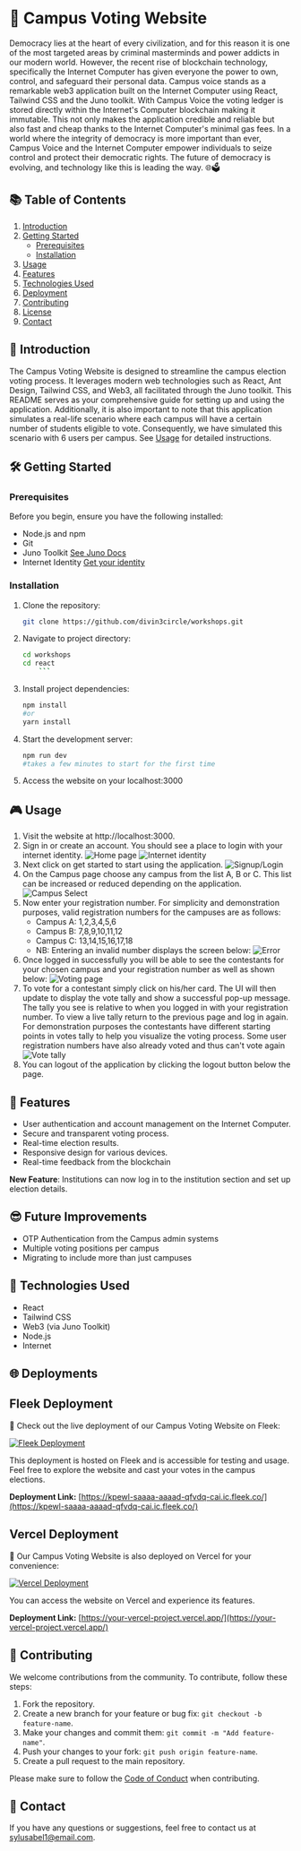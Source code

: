 # 🏫 Campus Voting Website

Democracy lies at the heart of every civilization, and for this reason it is one of the most targeted areas by criminal masterminds and power addicts in our modern world. However, the recent rise of blockchain technology, specifically the Internet Computer has given everyone the power to own, control, and safeguard their personal data. Campus voice stands as a remarkable web3 application built on the Internet Computer using React, Tailwind CSS and the Juno toolkit. With Campus Voice the voting ledger is stored directly within the Internet's Computer blockchain making it immutable. This not only makes the application credible and reliable but also fast and cheap thanks to the Internet Computer's minimal gas fees. In a world where the integrity of democracy is more important than ever, Campus Voice and the Internet Computer empower individuals to seize control and protect their democratic rights. The future of democracy is evolving, and technology like this is leading the way. 🌐🗳️ 

## 📚 Table of Contents

1. [Introduction](#introduction)
2. [Getting Started](#getting-started)
   - [Prerequisites](#prerequisites)
   - [Installation](#installation)
3. [Usage](#usage)
4. [Features](#features)
5. [Technologies Used](#technologies-used)
6. [Deployment](#deployments)
7. [Contributing](#contributing)
8. [License](#license)
9. [Contact](#contact)

## 🚀 Introduction

The Campus Voting Website is designed to streamline the campus election voting process. It leverages modern web technologies such as React, Ant Design, Tailwind CSS, and Web3, all facilitated through the Juno toolkit. This README serves as your comprehensive guide for setting up and using the application. Additionally, it is also important to note that this application simulates a real-life scenario where each campus will have a certain number of students eligible to vote. Consequently, we have simulated this scenario with 6 users per campus. See [Usage](#🎮-usage) for detailed instructions.

## 🛠️ Getting Started

### Prerequisites

Before you begin, ensure you have the following installed:

- Node.js and npm
- Git
- Juno Toolkit [See Juno Docs](https://juno.build/docs/intro)
- Internet Identity [Get your identity](https://identity.internetcomputer.org/#)

### Installation

1. Clone the repository:

   ```bash
   git clone https://github.com/divin3circle/workshops.git
   ```

1. Navigate to project directory:

   ````bash
   cd workshops
   cd react
       ```
   ````

1. Install project dependencies:
   ```bash
   npm install
   #or
   yarn install
   ```
1. Start the development server:
   ```bash
   npm run dev
   #takes a few minutes to start for the first time
   ```
1. Access the website on your localhost:3000

## 🎮 Usage

1. Visit the website at http://localhost:3000.
1. Sign in or create an account. You should see a place to login with your internet identity.
   ![Home page](./demo/00.png)
   ![Internet identity](./demo/ii.png)
1. Next click on get started to start using the application.
   ![Signup/Login](./demo/01.png)
1. On the Campus page choose any campus from the list A, B or C. This list can be increased or reduced depending on the application.
   ![Campus Select](./demo/02.png)
1. Now enter your registration number. For simplicity and demonstration purposes, valid registration numbers for the campuses are as follows:
   - Campus A: 1,2,3,4,5,6
   - Campus B: 7,8,9,10,11,12
   - Campus C: 13,14,15,16,17,18
   - NB: Entering an invalid number displays the screen below:
     ![Error](./demo/03.png)
1. Once logged in successfully you will be able to see the contestants for your chosen campus and your registration number as well as shown below:
   ![Voting page](./demo/04.png)
1. To vote for a contestant simply click on his/her card. The UI will then update to display the vote tally and show a successful pop-up message. The tally you see is relative to when you logged in with your registration number. To view a live tally return to the previous page and log in again. For demonstration purposes the contestants have different starting points in votes tally to help you visualize the voting process. Some user registration numbers have also already voted and thus can't vote again
   ![Vote tally](./demo/05.png)
1. You can logout of the application by clicking the logout button below the page.

## 🌟 Features

- User authentication and account management on the Internet Computer.
- Secure and transparent voting process.
- Real-time election results.
- Responsive design for various devices.
- Real-time feedback from the blockchain

**New Feature**: Institutions can now log in to the institution section and set up election details.

## 😎 Future Improvements

- OTP Authentication from the Campus admin systems
- Multiple voting positions per campus
- Migrating to include more than just campuses

## 🔧 Technologies Used

- React
- Tailwind CSS
- Web3 (via Juno Toolkit)
- Node.js
- Internet

## 🌐 Deployments

## Fleek Deployment

🚀 Check out the live deployment of our Campus Voting Website on Fleek:

[![Fleek Deployment](https://img.shields.io/badge/Fleek%20Deployment-Visit%20Now-brightgreen.svg)](https://kpewl-saaaa-aaaad-qfvdq-cai.ic.fleek.co/)

This deployment is hosted on Fleek and is accessible for testing and usage. Feel free to explore the website and cast your votes in the campus elections.

**Deployment Link:** [https://kpewl-saaaa-aaaad-qfvdq-cai.ic.fleek.co/](https://kpewl-saaaa-aaaad-qfvdq-cai.ic.fleek.co/)

## Vercel Deployment

🚀 Our Campus Voting Website is also deployed on Vercel for your convenience:

[![Vercel Deployment](https://img.shields.io/badge/Vercel%20Deployment-Visit%20Now-blue.svg)](https://campus-voice.vercel.app/)

You can access the website on Vercel and experience its features.

**Deployment Link:** [https://your-vercel-project.vercel.app/](https://your-vercel-project.vercel.app/)

## 🤝 Contributing

We welcome contributions from the community. To contribute, follow these steps:

1. Fork the repository.
2. Create a new branch for your feature or bug fix: `git checkout -b feature-name`.
3. Make your changes and commit them: `git commit -m "Add feature-name"`.
4. Push your changes to your fork: `git push origin feature-name`.
5. Create a pull request to the main repository.

Please make sure to follow the [Code of Conduct](CODE_OF_CONDUCT.md) when contributing.

## 📧 Contact

If you have any questions or suggestions, feel free to contact us at [sylusabel1@email.com](mailto:sylusabel1@gmail.com).
